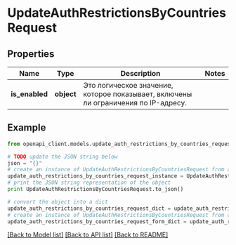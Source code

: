 # UpdateAuthRestrictionsByCountriesRequest


## Properties
Name | Type | Description | Notes
------------ | ------------- | ------------- | -------------
**is_enabled** | **object** | Это логическое значение, которое показывает, включены ли ограничения по IP-адресу. | 

## Example

```python
from openapi_client.models.update_auth_restrictions_by_countries_request import UpdateAuthRestrictionsByCountriesRequest

# TODO update the JSON string below
json = "{}"
# create an instance of UpdateAuthRestrictionsByCountriesRequest from a JSON string
update_auth_restrictions_by_countries_request_instance = UpdateAuthRestrictionsByCountriesRequest.from_json(json)
# print the JSON string representation of the object
print UpdateAuthRestrictionsByCountriesRequest.to_json()

# convert the object into a dict
update_auth_restrictions_by_countries_request_dict = update_auth_restrictions_by_countries_request_instance.to_dict()
# create an instance of UpdateAuthRestrictionsByCountriesRequest from a dict
update_auth_restrictions_by_countries_request_form_dict = update_auth_restrictions_by_countries_request.from_dict(update_auth_restrictions_by_countries_request_dict)
```
[[Back to Model list]](../README.md#documentation-for-models) [[Back to API list]](../README.md#documentation-for-api-endpoints) [[Back to README]](../README.md)


